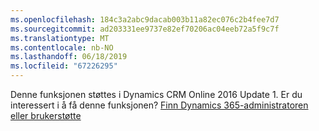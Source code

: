 ```yaml
---
ms.openlocfilehash: 184c3a2abc9dacab003b11a82ec076c2b4fee7d7
ms.sourcegitcommit: ad203331ee9737e82ef70206ac04eeb72a5f9c7f
ms.translationtype: MT
ms.contentlocale: nb-NO
ms.lasthandoff: 06/18/2019
ms.locfileid: "67226295"
---
```

Denne funksjonen støttes i Dynamics CRM Online 2016 Update 1. Er du interessert i å få denne funksjonen? [Finn Dynamics 365-administratoren eller brukerstøtte](http://../basics/find-administrator-support.md)
